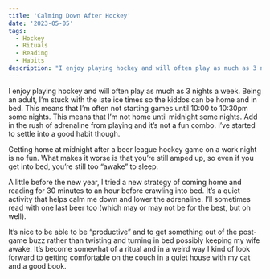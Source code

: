 ```yaml
---
title: 'Calming Down After Hockey'
date: '2023-05-05'
tags:
  - Hockey
  - Rituals
  - Reading
  - Habits
description: "I enjoy playing hockey and will often play as much as 3 nights a week. I've come up with a ritual to help calm the post-game adrenaline to help me get to sleep."
---
```


I enjoy playing hockey and will often play as much as 3 nights a week. Being an adult, I’m stuck with the late ice times so the kiddos can be home and in bed. This means that I’m often not starting games until 10:00 to 10:30pm some nights. This means that I’m not home until midnight some nights. Add in the rush of adrenaline from playing and it’s not a fun combo. I’ve started to settle into a good habit though.
<!-- excerpt -->

Getting home at midnight after a beer league hockey game on a work night is no fun. What makes it worse is that you’re still amped up, so even if you get into bed, you’re still too “awake” to sleep.

A little before the new year, I tried a new strategy of coming home and reading for 30 minutes to an hour before crawling into bed. It’s a quiet activity that helps calm me down and lower the adrenaline. I’ll sometimes read with one last beer too (which may or may not be for the best, but oh well).

It’s nice to be able to be “productive” and to get something out of the post-game buzz rather than twisting and turning in bed possibly keeping my wife awake. It’s become somewhat of a ritual and in a weird way I kind of look forward to getting comfortable on the couch in a quiet house with my cat and a good book.